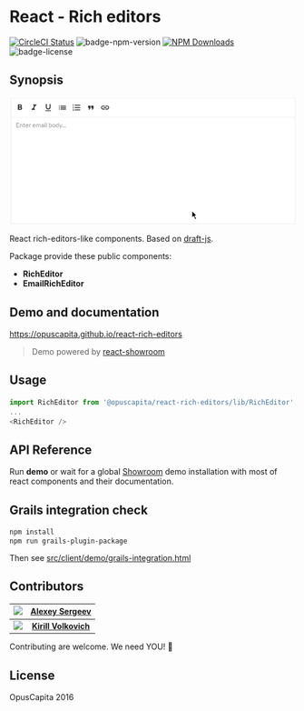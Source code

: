 # React - Rich editors

[![CircleCI Status](https://circleci.com/gh/OpusCapita/react-rich-editors/tree/master.svg?style=shield&circle-token=:circle-token)](https://circleci.com/gh/OpusCapita/react-rich-editors)
![badge-npm-version](https://img.shields.io/npm/v/@opuscapita/react-rich-editors.svg)
[![NPM Downloads](https://img.shields.io/npm/dm/@opuscapita/react-rich-editors.svg)](https://npmjs.org/package/@opuscapita/react-rich-editors)
![badge-license](https://img.shields.io/github/license/OpusCapita/react-rich-editors.svg)

## Synopsis

![react-rich-editors-demo](demo.gif)

React rich-editors-like components. Based on [draft-js](https://facebook.github.io/draft-js/).

Package provide these public components:

* **RichEditor**
* **EmailRichEditor**

## Demo and documentation

https://opuscapita.github.io/react-rich-editors

> Demo powered by [react-showroom](https://github.com/OpusCapita/react-showroom-client)

## Usage

```js
import RichEditor from '@opuscapita/react-rich-editors/lib/RichEditor';
...
<RichEditor />
```

## API Reference

Run **demo** or wait for a global [Showroom](https://github.com/OpusCapita/react-showroom-client) demo installation with most of react components and their documentation.

## Grails integration check

```
npm install
npm run grails-plugin-package
```

Then see [src/client/demo/grails-integration.html](./src/client/demo/grails-integration.html)

## Contributors

| <img src="https://avatars.githubusercontent.com/u/24603787?v=3" width="100px;"/> | [**Alexey Sergeev**](https://github.com/asergeev-sc)     |
| :---: | :---: |
| <img src="https://avatars.githubusercontent.com/u/24652543?v=3" width="100px;"/> | [**Kirill Volkovich**](https://github.com/kvolkovich-sc) |

Contributing are welcome. We need YOU! :metal:

## License

OpusCapita 2016
